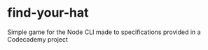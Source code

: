 # find-your-hat
Simple game for the Node CLI made to specifications provided in a Codecademy project
